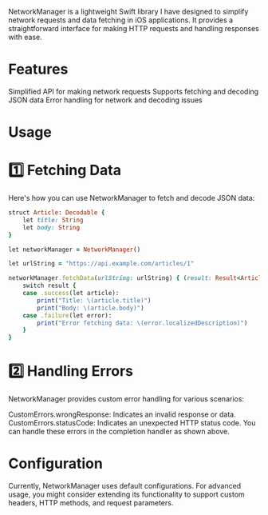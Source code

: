 NetworkManager is a lightweight Swift library I have designed to simplify network requests and data fetching in iOS applications. It provides a straightforward interface for making HTTP requests and handling responses with ease.

# Features

Simplified API for making network requests
Supports fetching and decoding JSON data
Error handling for network and decoding issues

# Usage

# 1️⃣ Fetching Data
Here's how you can use NetworkManager to fetch and decode JSON data:

```ruby
struct Article: Decodable {
    let title: String
    let body: String
}

let networkManager = NetworkManager()

let urlString = "https://api.example.com/articles/1"

networkManager.fetchData(urlString: urlString) { (result: Result<Article, Error>) in
    switch result {
    case .success(let article):
        print("Title: \(article.title)")
        print("Body: \(article.body)")
    case .failure(let error):
        print("Error fetching data: \(error.localizedDescription)")
    }
}

```
# 2️⃣ Handling Errors
NetworkManager provides custom error handling for various scenarios:

CustomErrors.wrongResponse: Indicates an invalid response or data.
CustomErrors.statusCode: Indicates an unexpected HTTP status code.
You can handle these errors in the completion handler as shown above.

# Configuration
Currently, NetworkManager uses default configurations. For advanced usage, you might consider extending its functionality to support custom headers, HTTP methods, and request parameters.
